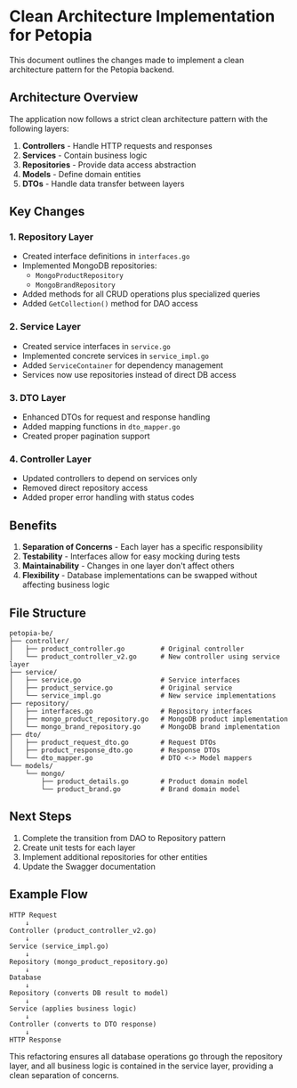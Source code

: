 # Clean Architecture Implementation for Petopia

This document outlines the changes made to implement a clean architecture pattern for the Petopia backend.

## Architecture Overview

The application now follows a strict clean architecture pattern with the following layers:

1. **Controllers** - Handle HTTP requests and responses
2. **Services** - Contain business logic
3. **Repositories** - Provide data access abstraction
4. **Models** - Define domain entities
5. **DTOs** - Handle data transfer between layers

## Key Changes

### 1. Repository Layer

- Created interface definitions in `interfaces.go`
- Implemented MongoDB repositories:
  - `MongoProductRepository`
  - `MongoBrandRepository`
- Added methods for all CRUD operations plus specialized queries
- Added `GetCollection()` method for DAO access

### 2. Service Layer

- Created service interfaces in `service.go`
- Implemented concrete services in `service_impl.go`
- Added `ServiceContainer` for dependency management
- Services now use repositories instead of direct DB access

### 3. DTO Layer

- Enhanced DTOs for request and response handling
- Added mapping functions in `dto_mapper.go`
- Created proper pagination support

### 4. Controller Layer

- Updated controllers to depend on services only
- Removed direct repository access
- Added proper error handling with status codes

## Benefits

1. **Separation of Concerns** - Each layer has a specific responsibility
2. **Testability** - Interfaces allow for easy mocking during tests
3. **Maintainability** - Changes in one layer don't affect others
4. **Flexibility** - Database implementations can be swapped without affecting business logic

## File Structure

```
petopia-be/
├── controller/
│   ├── product_controller.go         # Original controller
│   └── product_controller_v2.go      # New controller using service layer
├── service/
│   ├── service.go                    # Service interfaces
│   ├── product_service.go            # Original service
│   └── service_impl.go               # New service implementations
├── repository/
│   ├── interfaces.go                 # Repository interfaces
│   ├── mongo_product_repository.go   # MongoDB product implementation
│   └── mongo_brand_repository.go     # MongoDB brand implementation
├── dto/
│   ├── product_request_dto.go        # Request DTOs
│   ├── product_response_dto.go       # Response DTOs
│   └── dto_mapper.go                 # DTO <-> Model mappers
└── models/
    └── mongo/
        ├── product_details.go        # Product domain model
        └── product_brand.go          # Brand domain model
```

## Next Steps

1. Complete the transition from DAO to Repository pattern
2. Create unit tests for each layer
3. Implement additional repositories for other entities
4. Update the Swagger documentation

## Example Flow

```
HTTP Request
    ↓
Controller (product_controller_v2.go)
    ↓
Service (service_impl.go)
    ↓
Repository (mongo_product_repository.go)
    ↓
Database
    ↓
Repository (converts DB result to model)
    ↓
Service (applies business logic)
    ↓
Controller (converts to DTO response)
    ↓
HTTP Response
```

This refactoring ensures all database operations go through the repository layer, and all business logic is contained in the service layer, providing a clean separation of concerns.
